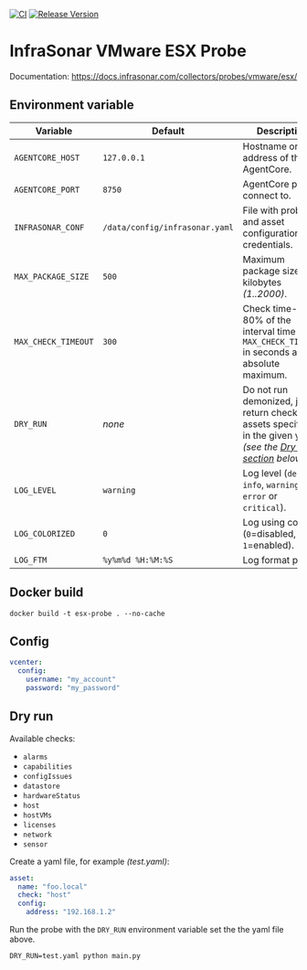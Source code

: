 [![CI](https://github.com/infrasonar/esx-probe/workflows/CI/badge.svg)](https://github.com/infrasonar/esx-probe/actions)
[![Release Version](https://img.shields.io/github/release/infrasonar/esx-probe)](https://github.com/infrasonar/esx-probe/releases)

# InfraSonar VMware ESX Probe

Documentation: https://docs.infrasonar.com/collectors/probes/vmware/esx/

## Environment variable

Variable            | Default                        | Description
------------------- | ------------------------------ | ------------
`AGENTCORE_HOST`    | `127.0.0.1`                    | Hostname or Ip address of the AgentCore.
`AGENTCORE_PORT`    | `8750`                         | AgentCore port to connect to.
`INFRASONAR_CONF`   | `/data/config/infrasonar.yaml` | File with probe and asset configuration like credentials.
`MAX_PACKAGE_SIZE`  | `500`                          | Maximum package size in kilobytes _(1..2000)_.
`MAX_CHECK_TIMEOUT` | `300`                          | Check time-out is 80% of the interval time with `MAX_CHECK_TIMEOUT` in seconds as absolute maximum.
`DRY_RUN`           | _none_                         | Do not run demonized, just return checks and assets specified in the given yaml _(see the [Dry run section](#dry-run) below)_.
`LOG_LEVEL`         | `warning`                      | Log level (`debug`, `info`, `warning`, `error` or `critical`).
`LOG_COLORIZED`     | `0`                            | Log using colors (`0`=disabled, `1`=enabled).
`LOG_FTM`           | `%y%m%d %H:%M:%S`              | Log format prefix.

## Docker build

```
docker build -t esx-probe . --no-cache
```

## Config

```yaml
vcenter:
  config:
    username: "my_account"
    password: "my_password"
```

## Dry run

Available checks:
- `alarms`
- `capabilities`
- `configIssues`
- `datastore`
- `hardwareStatus`
- `host`
- `hostVMs`
- `licenses`
- `network`
- `sensor`

Create a yaml file, for example _(test.yaml)_:

```yaml
asset:
  name: "foo.local"
  check: "host"
  config:
    address: "192.168.1.2"
```

Run the probe with the `DRY_RUN` environment variable set the the yaml file above.

```
DRY_RUN=test.yaml python main.py
```
